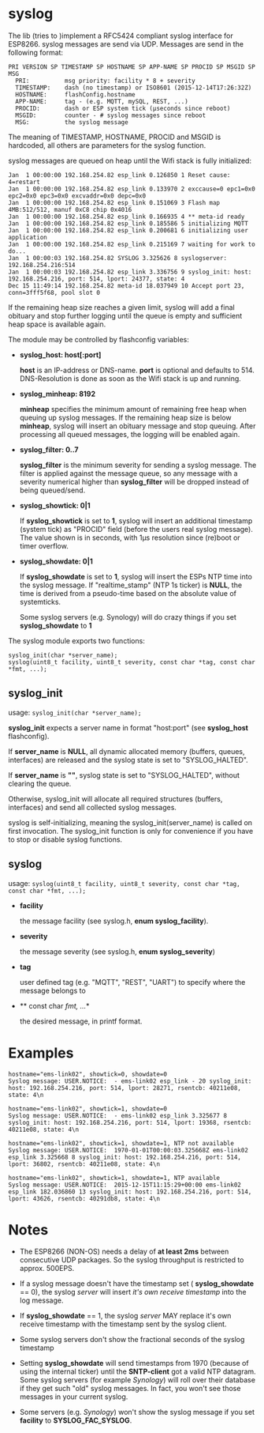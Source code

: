 syslog
======

The lib (tries to )implement a RFC5424 compliant syslog interface for ESP8266. syslog
messages are send via UDP. Messages are send in the following format:

```
PRI VERSION SP TIMESTAMP SP HOSTNAME SP APP-NAME SP PROCID SP MSGID SP MSG
  PRI:          msg priority: facility * 8 + severity
  TIMESTAMP:    dash (no timestamp) or ISO8601 (2015-12-14T17:26:32Z)
  HOSTNAME:     flashConfig.hostname
  APP-NAME:     tag - (e.g. MQTT, mySQL, REST, ...)
  PROCID:       dash or ESP system tick (µseconds since reboot)
  MSGID:        counter - # syslog messages since reboot
  MSG:          the syslog message
```

The meaning of TIMESTAMP, HOSTNAME, PROCID and MSGID is hardcoded, all others are parameters for the syslog function.

syslog messages are queued on heap until the Wifi stack is fully initialized:

```
Jan  1 00:00:00 192.168.254.82 esp_link 0.126850 1 Reset cause: 4=restart
Jan  1 00:00:00 192.168.254.82 esp_link 0.133970 2 exccause=0 epc1=0x0 epc2=0x0 epc3=0x0 excvaddr=0x0 depc=0x0
Jan  1 00:00:00 192.168.254.82 esp_link 0.151069 3 Flash map 4MB:512/512, manuf 0xC8 chip 0x4016
Jan  1 00:00:00 192.168.254.82 esp_link 0.166935 4 ** meta-id ready
Jan  1 00:00:00 192.168.254.82 esp_link 0.185586 5 initializing MQTT
Jan  1 00:00:00 192.168.254.82 esp_link 0.200681 6 initializing user application
Jan  1 00:00:00 192.168.254.82 esp_link 0.215169 7 waiting for work to do...
Jan  1 00:00:03 192.168.254.82 SYSLOG 3.325626 8 syslogserver: 192.168.254.216:514
Jan  1 00:00:03 192.168.254.82 esp_link 3.336756 9 syslog_init: host: 192.168.254.216, port: 514, lport: 24377, state: 4
Dec 15 11:49:14 192.168.254.82 meta-id 18.037949 10 Accept port 23, conn=3fff5f68, pool slot 0
```

If the remaining heap size reaches a given limit, syslog will add a final obituary
and stop further logging until the queue is empty and sufficient heap space is
available again.

The module may be controlled by flashconfig variables:

* **syslog_host: host[:port]**

    **host** is an IP-address or DNS-name. **port** is optional and defaults to 514.
DNS-Resolution is done as soon as the Wifi stack is up and running.

* **syslog_minheap: 8192**

    **minheap** specifies the minimum amount of remaining free heap when queuing up
syslog messages. If the remaining heap size is below **minheap**, syslog will insert
an obituary message and stop queuing. After processing all queued messages, the
logging will be enabled again.

* **syslog_filter: 0..7**

    **syslog_filter** is the minimum severity for sending a syslog message. The filter
is applied against the message queue, so any message with a severity numerical higher
than **syslog_filter** will be dropped instead of being queued/send.

* **syslog_showtick: 0|1**

    If **syslog_showtick** is set to **1**, syslog will insert an additional timestamp
(system tick) as "PROCID" field (before the users real syslog message).
The value shown is in seconds, with 1µs resolution since (re)boot or timer overflow.

* **syslog_showdate: 0|1**

    If **syslog_showdate** is set to **1**, syslog will insert the ESPs NTP time
into the syslog message. If "realtime_stamp" (NTP 1s ticker) is **NULL**, the
time is derived from a pseudo-time based on the absolute value of systemticks.

    Some syslog servers (e.g. Synology) will do crazy things if you set **syslog_showdate** to **1**


The syslog module exports two functions:

```
syslog_init(char *server_name);
syslog(uint8_t facility, uint8_t severity, const char *tag, const char *fmt, ...);
```

syslog_init
-----------
usage: `syslog_init(char *server_name);`

**syslog_init** expects a server name in format "host:port" (see **syslog_host** flashconfig).

If **server_name** is **NULL**, all dynamic allocated memory (buffers, queues, interfaces)
are released and the syslog state is set to "SYSLOG_HALTED".

If **server_name** is **""**, syslog state is set to "SYSLOG_HALTED", without clearing
the queue.

Otherwise, syslog_init will allocate all required structures (buffers, interfaces) and
send all collected syslog messages.

syslog is self-initializing, meaning the syslog_init(server_name) is called on first
invocation. The syslog_init function is only for convenience if you have to stop or disable syslog functions.


syslog
------
usage: `syslog(uint8_t facility, uint8_t severity, const char *tag, const char *fmt, ...);`

* **facility**

    the message facility (see syslog.h, **enum syslog_facility**).

* **severity**

    the message severity (see syslog.h, **enum syslog_severity**)

* **tag**

    user defined tag (e.g. "MQTT", "REST", "UART") to specify where the message belongs to

* ** const char *fmt, ...**

    the desired message, in printf format.

Examples
========
    hostname="ems-link02", showtick=0, showdate=0
    Syslog message: USER.NOTICE:  - ems-link02 esp_link - 20 syslog_init: host: 192.168.254.216, port: 514, lport: 28271, rsentcb: 40211e08, state: 4\n

    hostname="ems-link02", showtick=1, showdate=0
    Syslog message: USER.NOTICE:  - ems-link02 esp_link 3.325677 8 syslog_init: host: 192.168.254.216, port: 514, lport: 19368, rsentcb: 40211e08, state: 4\n

    hostname="ems-link02", showtick=1, showdate=1, NTP not available
    Syslog message: USER.NOTICE:  1970-01-01T00:00:03.325668Z ems-link02 esp_link 3.325668 8 syslog_init: host: 192.168.254.216, port: 514, lport: 36802, rsentcb: 40211e08, state: 4\n

    hostname="ems-link02", showtick=1, showdate=1, NTP available
    Syslog message: USER.NOTICE:  2015-12-15T11:15:29+00:00 ems-link02 esp_link 182.036860 13 syslog_init: host: 192.168.254.216, port: 514, lport: 43626, rsentcb: 40291db8, state: 4\n

Notes
=====
+ The ESP8266 (NON-OS) needs a delay of **at least 2ms** between consecutive UDP packages. So the syslog throughput is restricted to approx. 500EPS.

+ If a syslog message doesn't have the timestamp set ( **syslog_showdate** == 0), the syslog _server_ will insert _it's own receive timestamp_ into the log message.

+ If **syslog_showdate** == 1, the syslog _server_ MAY replace it's own receive timestamp with the timestamp sent by the syslog client.

+ Some syslog servers don't show the fractional seconds of the syslog timestamp

+ Setting **syslog_showdate** will send timestamps from 1970 (because of using the internal ticker) until the **SNTP-client** got a valid NTP datagram. Some syslog servers (for example _Synology_) will roll over their database if they get such "old" syslog messages. In fact, you won't see those messages in your current syslog.

+ Some servers (e.g. _Synology_) won't show the syslog message if you set **facility** to **SYSLOG_FAC_SYSLOG**.
